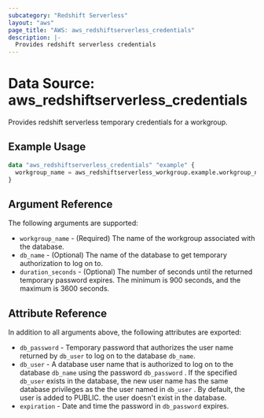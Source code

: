 ```yaml
---
subcategory: "Redshift Serverless"
layout: "aws"
page_title: "AWS: aws_redshiftserverless_credentials"
description: |-
  Provides redshift serverless credentials
---
```


# Data Source: aws_redshiftserverless_credentials

Provides redshift serverless temporary credentials for a workgroup.

## Example Usage

```terraform
data "aws_redshiftserverless_credentials" "example" {
  workgroup_name = aws_redshiftserverless_workgroup.example.workgroup_name
}
```

## Argument Reference

The following arguments are supported:

* `workgroup_name` - (Required) The name of the workgroup associated with the database.
* `db_name` - (Optional) The name of the database to get temporary authorization to log on to.
* `duration_seconds` - (Optional) The number of seconds until the returned temporary password expires. The minimum is 900 seconds, and the maximum is 3600 seconds.

## Attribute Reference

In addition to all arguments above, the following attributes are exported:

* `db_password` - Temporary password that authorizes the user name returned by `db_user` to log on to the database `db_name`.
* `db_user` - A database user name that is authorized to log on to the database `db_name` using the password `db_password` . If the specified `db_user` exists in the database, the new user name has the same database privileges as the the user named in `db_user` . By default, the user is added to PUBLIC. the user doesn't exist in the database.
* `expiration` - Date and time the password in `db_password` expires.
